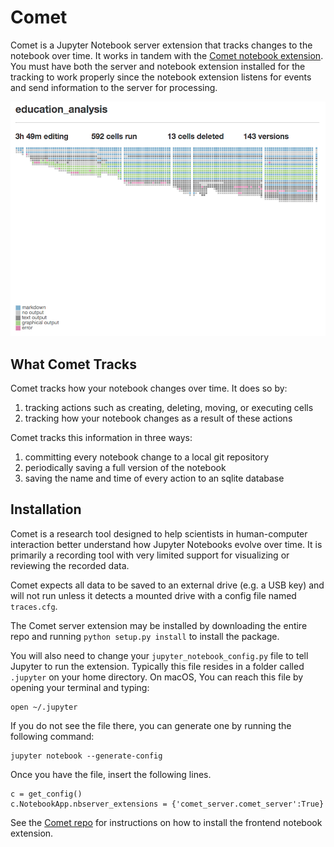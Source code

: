 # Comet
Comet is a Jupyter Notebook server extension that tracks changes to the notebook over time. It works in tandem with the [Comet notebook extension](https://github.com/activityhistory/comet). You must have both the server and notebook extension installed for the tracking to work properly since the notebook extension listens for events and send information to the server for processing.

![Comet Extension HistoryFlow Visualization](imgs/historyflow.png)  

## What Comet Tracks
Comet tracks how your notebook changes over time. It does so by:
1. tracking actions such as creating, deleting, moving, or executing cells
2. tracking how your notebook changes as a result of these actions

Comet tracks this information in three ways:
1. committing every notebook change to a local git repository
2. periodically saving a full version of the notebook
3. saving the name and time of every action to an sqlite database

## Installation
Comet is a research tool designed to help scientists in human-computer interaction better understand how Jupyter Notebooks  evolve over time. It is primarily a recording tool with very limited support for visualizing or reviewing the recorded data.

Comet expects all data to be saved to an external drive (e.g. a USB key) and will not run unless it detects a mounted drive with a config file named `traces.cfg`.

The Comet server extension may be installed by downloading the entire repo and running `python setup.py install` to install the package. 

You will also need to change your `jupyter_notebook_config.py` file to tell Jupyter to run the extension. Typically this file resides in a folder called `.jupyter` on your home directory. On macOS, You can reach this file by opening your terminal and typing:

```
open ~/.jupyter
```

If you do not see the file there, you can generate one by running the following command:

```
jupyter notebook --generate-config
```

Once you have the file, insert the following lines.

```
c = get_config()
c.NotebookApp.nbserver_extensions = {'comet_server.comet_server':True}

```

See the [Comet repo](https://github.com/activityhistory/comet) for instructions on how to install the frontend notebook extension.
